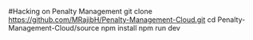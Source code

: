 #Hacking on Penalty Management
git clone https://github.com/MRajibH/Penalty-Management-Cloud.git
cd  Penalty-Management-Cloud/source
npm install 
npm run dev
